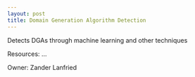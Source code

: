 ```yaml
---
layout: post
title: Domain Generation Algorithm Detection
---
```

Detects DGAs through machine learning and other techniques

Resources: …

Owner: Zander Lanfried
